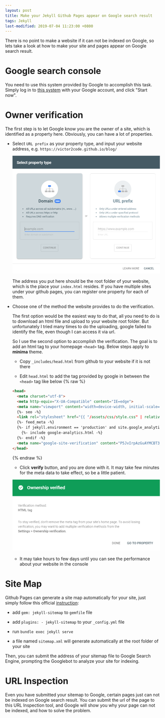```yaml
---
layout: post
title: Make your Jekyll Github Pages appear on Google search result
tags: Jekyll
last-modified: 2019-07-04 11:23:00 +0800
---
```


There is no point to make a website if it can not be indexed on Google, so lets take a look at how to make your site and pages appear on Google search result.

# Google search console
You need to use this system provided by Google to accomplish this task. Simply log in to [this system](https://search.google.com/search-console/about) with your Google account, and click "Start now".

# Owner verification
The first step is to let Google know you are the owner of a site, which is identified as a property here. Obviously, you can have a lot of properties.

* Select `URL prefix` as your property type, and input your website address, e.g. `https://victor2code.github.io/blog/`  

  ![select property type](/images/select_property_type.png)

  The address you put here should be the root folder of your website, which is the place your `index.html` resides. If you have multiple sites under your github pages, you can register one property for each of them.

* Choose one of the method the website provides to do the verification.  

  The first option would be the easiest way to do that, all you need to do is to download an html file and upload to your website root folder. But unfortunately I tried many times to do the uploading, google failed to identify the file, even though I can access it via url.  

  So I use the second option to accomplish the verification. The goal is to add an html tag to your homepage `<head>` tag. Below steps apply to **minima** theme.

  * Copy `_includes/head.html` from github to your website if it is not there

  * Edit `head.html` to add the tag provided by google in between the `<head>` tag like below
{% raw %}
  ```html
  <head>
    <meta charset="utf-8">
    <meta http-equiv="X-UA-Compatible" content="IE=edge">
    <meta name="viewport" content="width=device-width, initial-scale=1">
    {%- seo -%}
    <link rel="stylesheet" href="{{ "/assets/css/style.css" | relative_url }}">
    {%- feed_meta -%}
    {%- if jekyll.environment == 'production' and site.google_analytics -%}
      {%- include google-analytics.html -%}
    {%- endif -%}
    <meta name="google-site-verification" content="P5JvIrpAzGuAYMCBT3_-1TEpWsUUoQAaYK3B6hgaauA" />
  </head>
  ```
  {% endraw %}

  * Click **verify** button, and you are done with it. It may take few minutes for the meta data to take effect, so be a little patient.

  ![owner verification success](/images/verify_success.png)

  * It may take hours to few days until you can see the performance about your website in the console


# Site Map
Github Pages can generate a site map automatically for your site, just simply follow this official [instruction](https://github.com/jekyll/jekyll-sitemap):

* add `gem: jekyll-sitemap` to `gemfile` file

* add  `plugins: - jekyll-sitemap` to your `_config.yml` file

* run `bundle exec jekyll serve`

* a file named `sitemap.xml` will generate automatically at the root folder of your site



Then, you can submit the address of your sitemap file to Google Search Engine, prompting the Googlebot to analyze your site for indexing.

# URL Inspection
Even you have submitted your sitemap to Google, certain pages just can not be indexed on Google search result. You can submit the url of the page to this URL Inspection tool, and Google will show you why your page can not be indexed, and how to solve the problem.
